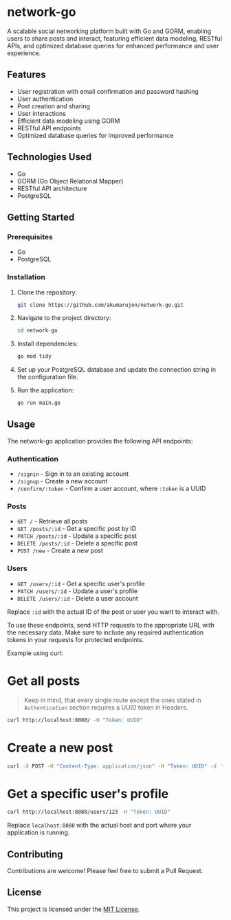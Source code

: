 # network-go

A scalable social networking platform built with Go and GORM, enabling users to
share posts and interact, featuring efficient data modeling, RESTful APIs, and
optimized database queries for enhanced performance and user experience.

## Features

- User registration with email confirmation and password hashing
- User authentication
- Post creation and sharing
- User interactions
- Efficient data modeling using GORM
- RESTful API endpoints
- Optimized database queries for improved performance

## Technologies Used

- Go
- GORM (Go Object Relational Mapper)
- RESTful API architecture
- PostgreSQL

## Getting Started

### Prerequisites

- Go
- PostgreSQL

### Installation

1. Clone the repository:
   ```bash
   git clone https://github.com/akumarujon/network-go.git
   ```

2. Navigate to the project directory:
   ```bash
   cd network-go
   ```

3. Install dependencies:
   ```bash
   go mod tidy
   ```

4. Set up your PostgreSQL database and update the connection string in the
   configuration file.

5. Run the application:
   ```bash
   go run main.go
   ```

## Usage

The network-go application provides the following API endpoints:

### Authentication

- `/signin` - Sign in to an existing account
- `/signup` - Create a new account
- `/confirm/:token` - Confirm a user account, where `:token` is a UUID

### Posts

- `GET /` - Retrieve all posts
- `GET /posts/:id` - Get a specific post by ID
- `PATCH /posts/:id` - Update a specific post
- `DELETE /posts/:id` - Delete a specific post
- `POST /new` - Create a new post

### Users

- `GET /users/:id` - Get a specific user's profile
- `PATCH /users/:id` - Update a user's profile
- `DELETE /users/:id` - Delete a user account

Replace `:id` with the actual ID of the post or user you want to interact with.

To use these endpoints, send HTTP requests to the appropriate URL with the
necessary data. Make sure to include any required authentication tokens in your
requests for protected endpoints.

Example using curl:

# Get all posts

> Keep in mind, that every single route except the ones stated in
> `Authentication` section requires a UUID token in Headers.

```bash
curl http://localhost:8080/ -H "Token: UUID"
```

# Create a new post

```bash
curl -X POST -H "Content-Type: application/json" -H "Token: UUID" -d '{"title":"My New Post","content":"This is the content of my post"}' http://localhost:8080/new
```

# Get a specific user's profile

```bash
curl http://localhost:8080/users/123 -H "Token: UUID"
```

Replace `localhost:8080` with the actual host and port where your application is
running.

## Contributing

Contributions are welcome! Please feel free to submit a Pull Request.

## License

This project is licensed under the [MIT License](LICENSE).
